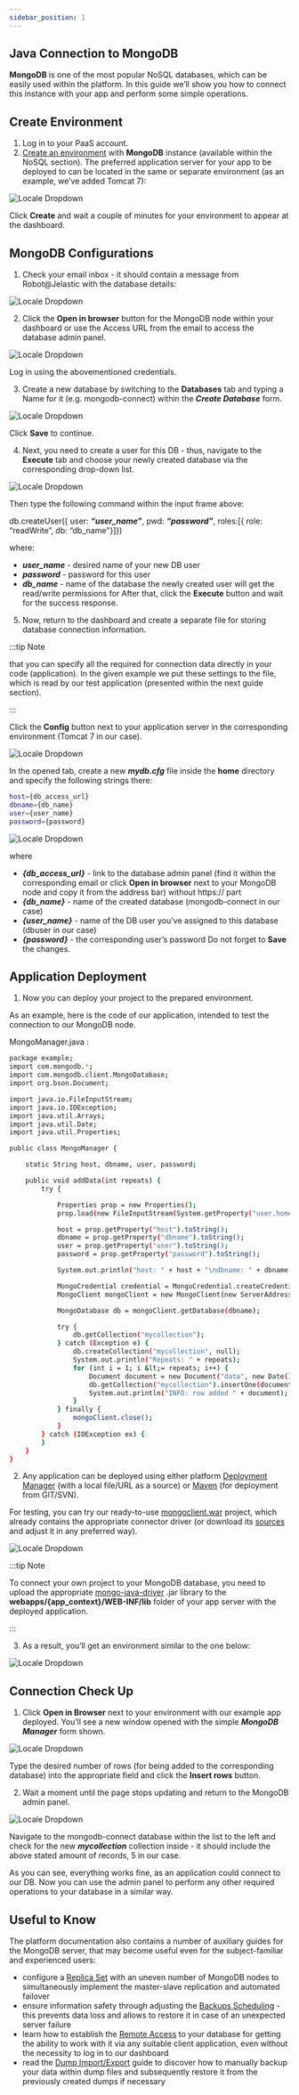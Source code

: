 ```yaml
---
sidebar_position: 1
---
```


## Java Connection to MongoDB

**MongoDB** is one of the most popular NoSQL databases, which can be easily used within the platform. In this guide we’ll show you how to connect this instance with your app and perform some simple operations.

## Create Environment

1. Log in to your PaaS account.
2. [Create an environment](https://cloudmydc.com/) with **MongoDB** instance (available within the NoSQL section). The preferred application server for your app to be deployed to can be located in the same or separate environment (as an example, we’ve added Tomcat 7):

<div style={{
    display:'flex',
    justifyContent: 'center',
    margin: '0 0 1rem 0'
}}>

![Locale Dropdown](./img/JavaConnectiontoMongoDB/01-create-mongodb-environment.png)

</div>

Click **Create** and wait a couple of minutes for your environment to appear at the dashboard.

## MongoDB Configurations

1. Check your email inbox - it should contain a message from Robot@Jelastic with the database details:

<div style={{
    display:'flex',
    justifyContent: 'center',
    margin: '0 0 1rem 0'
}}>

![Locale Dropdown](./img/JavaConnectiontoMongoDB/02-email-mongo-node-added.png)

</div>

2. Click the **Open in browser** button for the MongoDB node within your dashboard or use the Access URL from the email to access the database admin panel.

<div style={{
    display:'flex',
    justifyContent: 'center',
    margin: '0 0 1rem 0'
}}>

![Locale Dropdown](./img/JavaConnectiontoMongoDB/03-mongo-admin-panel-log-in.png)

</div>

Log in using the abovementioned credentials.

3. Create a new database by switching to the **Databases** tab and typing a Name for it (e.g. mongodb-connect) within the **_Create Database_** form.

<div style={{
    display:'flex',
    justifyContent: 'center',
    margin: '0 0 1rem 0'
}}>

![Locale Dropdown](./img/JavaConnectiontoMongoDB/04-create-database.png)

</div>

Click **Save** to continue.

4. Next, you need to create a user for this DB - thus, navigate to the **Execute** tab and choose your newly created database via the corresponding drop-down list.

<div style={{
    display:'flex',
    justifyContent: 'center',
    margin: '0 0 1rem 0'
}}>

![Locale Dropdown](./img/JavaConnectiontoMongoDB/05-execute-command.png)

</div>

Then type the following command within the input frame above:

db.createUser({ user: **_“user_name”_**, pwd: **_“password”_**, roles:[{ role: “readWrite”, db: “db_name"}]})

where:

- **_user_name_** - desired name of your new DB user
- **_password_** - password for this user
- **_db_name_** - name of the database the newly created user will get the read/write permissions for
  After that, click the **Execute** button and wait for the success response.

5. Now, return to the dashboard and create a separate file for storing database connection information.

:::tip Note

that you can specify all the required for connection data directly in your code (application). In the given example we put these settings to the file, which is read by our test application (presented within the next guide section).

:::

Click the **Config** button next to your application server in the corresponding environment (Tomcat 7 in our case).

<div style={{
    display:'flex',
    justifyContent: 'center',
    margin: '0 0 1rem 0'
}}>

![Locale Dropdown](./img/JavaConnectiontoMongoDB/06-environment-node-config.png)

</div>

In the opened tab, create a new **_mydb.cfg_** file inside the **home** directory and specify the following strings there:

```bash
host={db_access_url}
dbname={db_name}
user={user_name}
password={password}
```

<div style={{
    display:'flex',
    justifyContent: 'center',
    margin: '0 0 1rem 0'
}}>

![Locale Dropdown](./img/JavaConnectiontoMongoDB/07-database-connection-data.png)

</div>

where

- **_{db_access_url}_** - link to the database admin panel (find it within the corresponding email or click **Open in browser** next to your MongoDB node and copy it from the address bar) without https:// part
- **_{db_name}_** - name of the created database (mongodb-connect in our case)
- **_{user_name}_** - name of the DB user you’ve assigned to this database (dbuser in our case)
- **_{password}_** - the corresponding user’s password
  Do not forget to **Save** the changes.

## Application Deployment

1. Now you can deploy your project to the prepared environment.

As an example, here is the code of our application, intended to test the connection to our MongoDB node.

MongoManager.java :

```bash
package example;
import com.mongodb.*;
import com.mongodb.client.MongoDatabase;
import org.bson.Document;

import java.io.FileInputStream;
import java.io.IOException;
import java.util.Arrays;
import java.util.Date;
import java.util.Properties;

public class MongoManager {

    static String host, dbname, user, password;

    public void addData(int repeats) {
        try {

            Properties prop = new Properties();
            prop.load(new FileInputStream(System.getProperty("user.home") + "/mydb.cfg"));

            host = prop.getProperty("host").toString();
            dbname = prop.getProperty("dbname").toString();
            user = prop.getProperty("user").toString();
            password = prop.getProperty("password").toString();

            System.out.println("host: " + host + "\ndbname: " + dbname + "\nuser: " + user + "\npassword: " + password);

            MongoCredential credential = MongoCredential.createCredential(user, dbname, password.toCharArray());
            MongoClient mongoClient = new MongoClient(new ServerAddress(host), Arrays.asList(credential));

            MongoDatabase db = mongoClient.getDatabase(dbname);

            try {
                db.getCollection("mycollection");
            } catch (Exception e) {
                db.createCollection("mycollection", null);
                System.out.println("Repeats: " + repeats);
                for (int i = 1; i &lt;= repeats; i++) {
                    Document document = new Document("data", new Date());
                    db.getCollection("mycollection").insertOne(document);
                    System.out.println("INFO: row added " + document);
                }
            } finally {
                mongoClient.close();
            }
        } catch (IOException ex) {
        }
    }
}
```

2. Any application can be deployed using either platform [Deployment Manager](https://cloudmydc.com/) (with a local file/URL as a source) or [Maven](/docs/Java/Build%20Node/Java%20VCS%20Deployment%20with%20Maven) (for deployment from GIT/SVN).

For testing, you can try our ready-to-use [mongoclient.war](https://cloudmydc.com/) project, which already contains the appropriate connector driver (or download its [sources](https://cloudmydc.com/) and adjust it in any preferred way).

<div style={{
    display:'flex',
    justifyContent: 'center',
    margin: '0 0 1rem 0'
}}>

![Locale Dropdown](./img/JavaConnectiontoMongoDB/08-upload-application.png)

</div>

:::tip Note

To connect your own project to your MongoDB database, you need to upload the appropriate [mongo-java-driver](https://cloudmydc.com/) .jar library to the **webapps/{app_context}/WEB-INF/lib** folder of your app server with the deployed application.

:::

3. As a result, you’ll get an environment similar to the one below:

<div style={{
    display:'flex',
    justifyContent: 'center',
    margin: '0 0 1rem 0'
}}>

![Locale Dropdown](./img/JavaConnectiontoMongoDB/09-application-deployed.png)

</div>

## Connection Check Up

1. Click **Open in Browser** next to your environment with our example app deployed. You’ll see a new window opened with the simple **_MongoDB Manager_** form shown.

<div style={{
    display:'flex',
    justifyContent: 'center',
    margin: '0 0 1rem 0'
}}>

![Locale Dropdown](./img/JavaConnectiontoMongoDB/10-mongo-manager-application.png)

</div>

Type the desired number of rows (for being added to the corresponding database) into the appropriate field and click the **Insert rows** button.

2. Wait a moment until the page stops updating and return to the MongoDB admin panel.

<div style={{
    display:'flex',
    justifyContent: 'center',
    margin: '0 0 1rem 0'
}}>

![Locale Dropdown](./img/JavaConnectiontoMongoDB/11-check-mycollection.png)

</div>

Navigate to the mongodb-connect database within the list to the left and check for the new **_mycollection_** collection inside - it should include the above stated amount of records, 5 in our case.

As you can see, everything works fine, as an application could connect to our DB. Now you can use the admin panel to perform any other required operations to your database in a similar way.

## Useful to Know

The platform documentation also contains a number of auxiliary guides for the MongoDB server, that may become useful even for the subject-familiar and experienced users:

- configure a [Replica Set](https://cloudmydc.com/) with an uneven number of MongoDB nodes to simultaneously implement the master-slave replication and automated failover
- ensure information safety through adjusting the [Backups Scheduling](https://cloudmydc.com/) - this prevents data loss and allows to restore it in case of an unexpected server failure
- learn how to establish the [Remote Access](https://cloudmydc.com/) to your database for getting the ability to work with it via any suitable client application, even without the necessity to log in to our dashboard
- read the [Dump Import/Export](https://cloudmydc.com/) guide to discover how to manually backup your data within dump files and subsequently restore it from the previously created dumps if necessary
